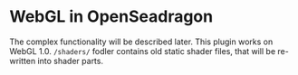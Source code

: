 # WebGL in OpenSeadragon

The complex functionality will be described later. This plugin works on WebGL 1.0. `/shaders/` fodler contains old static
shader files, that will be re-written into shader parts.